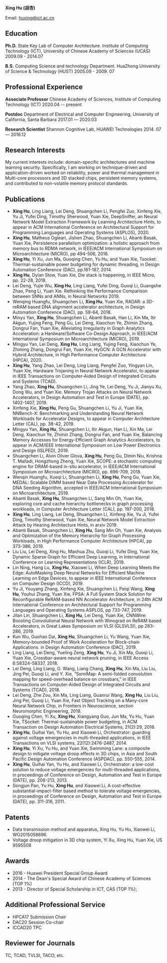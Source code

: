 **Xing Hu (胡杏)**

Email: huxing@ict.ac.cn 



## Education

**Ph.D.**	State Key Lab of Computer Architecture. Institute of Computing Technology (ICT), University of Chinese Academy of Sciences (UCAS)  	2009.09 - 2014.07 

**B.S.**  	Computing Science and technology Department. HuaZhong University of Science & Technology (HUST)  	2005.09 - 2009. 07 

## Professional Experience

**Associate Professor** Chinese Academy of Sciences, Institute of Computing Technology (ICT)  2020.04 -- present

**Postdoc**				Department of Electrical and Computer Engineering, University of California, Santa Barbara		2017.01 –– 2020.03

**Research Scientist** 	Shannon Cognitive Lab, HUAWEI Technologies	2014. 07 –– 2016.12


## Research Interests

My current interests include:  domain-specific architectures and machine learning security. Specifically, I am working on technique-driven and application-driven worked on reliability, power and thermal management in Multi-core processors and 3D stacked chips, persistent memory systems, and contributed to non-volatile memory protocol standards.

## Publications
* **Xing Hu**, Ling Liang, Lei Deng, Shuangchen Li, Pengfei Zuo, Xinfeng Xie, Yu Ji, Yufei Ding, Timothy Sherwood, Yuan Xie, DeepSniffer, an Neural Network Model Extraction Framework by Learning Architecture Hints, to appear in ACM International Conference on Architectural Support for Programming Languages and Operating Systems (ASPLOS), 2020. 
* **Xing Hu**, Matheus Ogleari, Jishen Zhao, Shuangchen Li, Abanti Basak, Yuan Xie, Persistence parallelism optimization: a holistic approach from memory bus to RDMA network, in IEEE/ACM International Symposium on Microarchitecture (MICRO), pp 494-506, 2018.
* **Xing Hu**, Yi Xu, Jun Ma, Guoqing Chen, Yu Hu, and Yuan Xie, Tsocket: Thermal-sustainable power budgeting for dynamic threading, in Design Automation Conference (DAC), pp.181-187, 2014.
* **Xing Hu**, Dylan Stow, Yuan Xie, Die stack is happening, in IEEE Micro, pp. 22-28, 2018.
* Lei Deng, Yujie Wu, **Xing Hu**, Ling Liang, Yufei Ding, Guoqi Li, Guangshe Zhao, Peng Li, Yuan Xie. Rethinking the Performance Comparison between SNNs and ANNs, in Neural Networks 2019.
* Wenqing Huangfu, Shuangchen Li, **Xing Hu**, Yuan Xie, RADAR: a 3D-reRAM based DNA alignment accelerator architecture, in Design Automation Conference (DAC), pp. 59-64, 2018. 
* Minyu Yan, **Xing Hu**, Shuangchen Li, Abanti Basak, Han Li, Xin Ma, Itir Akgun, Yujing Feng, Peng Gu, Lei Deng, Xiaochun Ye, Zhimin Zhang, Dongrui Fan, Yuan Xie, Alleviating Irregularity in Graph Analytics Acceleration: a Hardware/Software Co-Design Approach, in IEEE/ACM International Symposium on Microarchitecture (MICRO), 2019.
* Mingyu Yan, Lei Deng, **Xing Hu**, Ling Liang, Yujing Feng, Xiaochun Ye, Zhiming Zhang, Dongrui Fan, Yuan Xie, HyGCN: A GCN Accelerator with Hybrid Architecture, in High Performance Computer Architecture (HPCA), 2020. 
* **Xing Hu**, Yang Zhao, Lei Deng, Ling Liang, Pengfei Zuo, Yingyan Lin, Yuan Xie, Hardware Trojaning in Neural Network Accelerator, to appear in IEEE Transactions on Computer-Aided Design of Integrated Circuits and Systems (TCAD). 
* Yang Zhao, **Xing Hu**, Shuangchen Li, Jing Ye, Lei Deng, Yu Ji, Jianyu Xu, Dong Wu, and Yuan Xie. Memory Trojan Attacks on Neural Network Accelerators, in Design Automation and Test in Europe (DATE), pp. 1402-1407, 2019.
* Xinfeng Xie, **Xing Hu**, Peng Gu, Shuangchen Li, Yu Ji, Yuan Xie, NNBench-X: Benchmarking and Understanding Neural Network Workloads for Accelerator Designs, to appear in Computer Architecture Letter (CAL), pp. 38-42, 2019. 
* Mingyu Yan, **Xing Hu**, Shuangchen Li, Itir Akgun, Han Li, Xin Ma, Lei Deng, Xiaochun Ye, Zhimin Zhang, Dongrui Fan, and Yuan Xie, Balancing Memory Accesses for Energy-Efficient Graph Analytics Accelerators, to appear in ACM/IEEE International Symposium on Low Power Electronics and Design (ISLPED), 2019.
* Shuangchen Li, Alvin Oliver Glova, **Xing Hu**, Peng Gu, Dimin Niu, Krishna T. Malladi, Hongzhong Zheng, Yuan Xie, SCOPE: a stochastic computing engine for DRAM-based in-situ accelerator, in IEEE/ACM International Symposium on Microarchitecture (MICRO), pp. 696-709, 2018. 
* Wenqin Huangfu, Xueqi Li, Shuangchen Li, **Xing Hu**, Peng Gu, Yuan Xie, MEDAL: Scalable DIMM based Near Data Processing Accelerator for DNA Seeding Algorithm, accepted in IEEE/ACM International Symposium on Microarchitecture, 2019. 
* Abanti Basak, **Xing Hu**, Shuangchen Li, Sang Min Oh, Yuan Xie, exploring core and cache hierarchy bottlenecks in graph processing workloads, in Computer Architecture Letter (CAL), pp. 197-200, 2018. 
* **Xing Hu**, Ling Liang, Lei Deng, Shuangchen Li, Xinfeng Xie, Yu Ji, Yufei Ding, Timothy Sherwood, Yuan Xie, Neural Network Model Extraction Attack by Hearing Architecture Hints, in arxiv 2019.
* Abanti Basak, Shuangchen Li, **Xing Hu**, Sang Min Oh, Yuan Xie, Analysis and Optimization of the Memory Hierarchy for Graph Processing Workloads, in High Performance Computer Architecture (HPCA), pp 373-386, 2019. 
* Liu Liu, Lei Deng, Xing Hu, Maohua Zhu, Guoqi Li, Yufei Ding, Yuan Xie, Dynamic Sparse Graph for Efficient Deep Learning, in International Conference on Learning Representations (ICLR), 2019.  
* Lin Ning, Hang Lu, **Xing Hu**, Xiaowei Li, When Deep Learning Meets the Edge: AutoMasking Deep Neural Networks for Efficient Machine Learning on Edge Devices, to appear in IEEE International Conference on Computer Design (ICCD), 2019.
* Yu Ji, Youyang Zhang, Xinfeng Xie, Shuangchen Li, Peiqi Wang, **Xing Hu**, Youhui Zhang, Yuan Xie, FPSA: A Full System Stack Solution for Reconfigurable ReRAM-based NN Accelerator Architecture, in 24th ACM International Conference on Architectural Support for Programming Languages and Operating Systems ASPLOS, pp 733-747, 2019.
* Jilan Lin, Shuangchen Li, **Xing Hu**, Lei Deng, Yuan Xie, CNNWire: Boosting Convolutional Neural Network with Winograd on ReRAM based Accelerators, in Great Lakes Symposium on VLSI (GLSVLSI), pp 283-286, 2019. 
* Kun Wu, Guohao Dai, **Xing Hu**, Shuangchen Li, Yu Wang, Yuan Xie, Memory-bounded Proof of Work Acceleration for Block-chain Applications. in Design Automation Conference (DAC), 2019. 
* Ling Liang, Lei Deng, Yueling Zeng, **Xing Hu**, Yu Ji, Xin Ma, Guoqi Li, Yuan Xie, Crossbar-aware neural network pruning, in IEEE Access 6:58324-58337, 2018. 
* Lei Deng, Ling Liang, G. Wang, Liang Chang, **Xing Hu**, Xin Ma, Liu Liu, Jing Pei, Guoqi Li, and Y. Xie, “SemiMap: A semi-folded convolution mapping for speed-overhead balance on crossbars,” in IEEE Transactions on Computer-Aided Design of Integrated Circuits and Systems (TCAD), 2018. 
* Lei Deng, Zhe Zou, Xin Ma, Ling Liang, Guanrui Wang, **Xing Hu**, Liu Liu, Jing Pei, Guoqi Li, Yuan Xie, Fast Object Tracking on a Many-core Neural Network Chip, in Frontiers in Neuroscience, section Neuromorphic Engineering, 2018. 
* Guoqing Chen, Yi Xu, **Xing Hu**, Xiangyang Guo, Jun Ma, Yu Hu, Yuan Xie, TSocket: Thermal-sustainable power budgeting, in ACM Transaction on Design Automation Electrical Systems, 21(2):29, 2016. 
* **Xing Hu**, Guihai Yan, Yu Hu, and Xiaowei Li, Orchestrator: guarding against voltage emergencies in multi-threaded applications, in IEEE Transactions on VLSI systems, 22(12):2476-2487, 2014. 
* **Xing Hu**, Yi Xu, Yu Hu, and Yuan Xie, Swimming Lane: a composite design to mitigate voltage droop effects in 3D chips, in Asia and South Pacific Design Automation Conference (ASPDAC), pp. 550-555, 2014. 
* **Xing Hu**, Guihai Yan, Yu Hu, and Xiaowei Li, Orchestrator: a low-cost solution to reduce voltage emergencies for multi-threaded applications, in proceedings of Conference on Design, Automation and Test in Europe (DATE), pp. 208-213, 2013. 
* Songjun Pan, Yu Hu, **Xing Hu**, and Xiaowei Li, A cost-effective substantial-impact-filter based method to tolerate voltage emergencies, in proceedings of Conference on Design, Automation and Test in Europe (DATE), pp. 311-316, 2011.  
 

## Patents

* Data transmission method and apparatus, Xing Hu, Yu Hu, Xiaowei Li, WO2015058696. 
* Voltage droop mitigation in 3D chip system, Yi Xu, Xing Hu, Yuan Xie, US 9595508 

## Awards

* 2016 - Huawei President Special Group Award
* 2014 - The Dean's Special Award of Chinese Academy of Sciences (TOP 1%) 
* 2013 - Director of Special Scholarship in ICT, CAS (TOP 1%); 

## Additional Professional Service

* HPCA17 Submission Chair 
* DAC20 Session Co-chair
* ICCAD20 TPC

## Reviewer for Journals 

TC, TCAD, TVLSI, TACO, etc.

